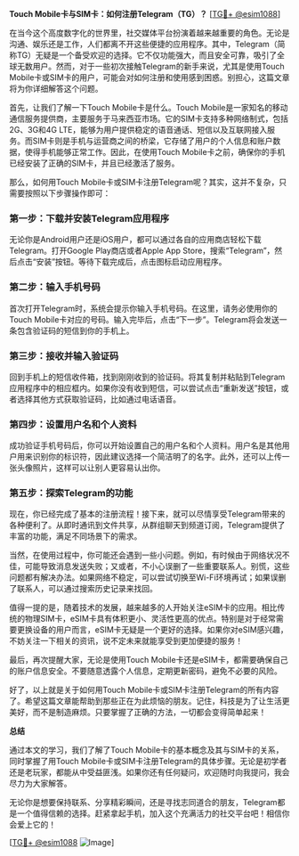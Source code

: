 **Touch Mobile卡与SIM卡：如何注册Telegram（TG）？** [[TG💪+ @esim1088](https://t.me/s/esim1088)]

在当今这个高度数字化的世界里，社交媒体平台扮演着越来越重要的角色。无论是沟通、娱乐还是工作，人们都离不开这些便捷的应用程序。其中，Telegram（简称TG）无疑是一个备受欢迎的选择。它不仅功能强大，而且安全可靠，吸引了全球无数用户。然而，对于一些初次接触Telegram的新手来说，尤其是使用Touch Mobile卡或SIM卡的用户，可能会对如何注册和使用感到困惑。别担心，这篇文章将为你详细解答这个问题。

首先，让我们了解一下Touch Mobile卡是什么。Touch Mobile是一家知名的移动通信服务提供商，主要服务于马来西亚市场。它的SIM卡支持多种网络制式，包括2G、3G和4G LTE，能够为用户提供稳定的语音通话、短信以及互联网接入服务。而SIM卡则是手机与运营商之间的桥梁，它存储了用户的个人信息和账户数据，使得手机能够正常工作。因此，在使用Touch Mobile卡之前，确保你的手机已经安装了正确的SIM卡，并且已经激活了服务。

那么，如何用Touch Mobile卡或SIM卡注册Telegram呢？其实，这并不复杂，只需要按照以下步骤操作即可：

### 第一步：下载并安装Telegram应用程序

无论你是Android用户还是iOS用户，都可以通过各自的应用商店轻松下载Telegram。打开Google Play商店或者Apple App Store，搜索“Telegram”，然后点击“安装”按钮。等待下载完成后，点击图标启动应用程序。

### 第二步：输入手机号码

首次打开Telegram时，系统会提示你输入手机号码。在这里，请务必使用你的Touch Mobile卡对应的号码。输入完毕后，点击“下一步”。Telegram将会发送一条包含验证码的短信到你的手机上。

### 第三步：接收并输入验证码

回到手机上的短信收件箱，找到刚刚收到的验证码。将其复制并粘贴到Telegram应用程序中的相应框内。如果你没有收到短信，可以尝试点击“重新发送”按钮，或者选择其他方式获取验证码，比如通过电话语音。

### 第四步：设置用户名和个人资料

成功验证手机号码后，你可以开始设置自己的用户名和个人资料。用户名是其他用户用来识别你的标识符，因此建议选择一个简洁明了的名字。此外，还可以上传一张头像照片，这样可以让别人更容易认出你。

### 第五步：探索Telegram的功能

现在，你已经完成了基本的注册流程！接下来，就可以尽情享受Telegram带来的各种便利了。从即时通讯到文件共享，从群组聊天到频道订阅，Telegram提供了丰富的功能，满足不同场景下的需求。

当然，在使用过程中，你可能还会遇到一些小问题。例如，有时候由于网络状况不佳，可能导致消息发送失败；又或者，不小心误删了一些重要联系人。别慌，这些问题都有解决办法。如果网络不稳定，可以尝试切换至Wi-Fi环境再试；如果误删了联系人，可以通过搜索历史记录来找回。

值得一提的是，随着技术的发展，越来越多的人开始关注eSIM卡的应用。相比传统的物理SIM卡，eSIM卡具有体积更小、灵活性更高的优点。特别是对于经常需要更换设备的用户而言，eSIM卡无疑是一个更好的选择。如果你对eSIM感兴趣，不妨关注一下相关的资讯，说不定未来就能享受到更加便捷的服务！

最后，再次提醒大家，无论是使用Touch Mobile卡还是eSIM卡，都需要确保自己的账户信息安全。不要随意透露个人信息，定期更新密码，避免不必要的风险。

好了，以上就是关于如何用Touch Mobile卡或SIM卡注册Telegram的所有内容了。希望这篇文章能帮助到那些正在为此烦恼的朋友。记住，科技是为了让生活更美好，而不是制造麻烦。只要掌握了正确的方法，一切都会变得简单起来！

**总结**

通过本文的学习，我们了解了Touch Mobile卡的基本概念及其与SIM卡的关系，同时掌握了用Touch Mobile卡或SIM卡注册Telegram的具体步骤。无论是初学者还是老玩家，都能从中受益匪浅。如果你还有任何疑问，欢迎随时向我提问，我会尽力为大家解答。

无论你是想要保持联系、分享精彩瞬间，还是寻找志同道合的朋友，Telegram都是一个值得信赖的选择。赶紧拿起手机，加入这个充满活力的社交平台吧！相信你会爱上它的！

[[TG💪+ @esim1088](https://t.me/s/esim1088) ![Image](https://i.postimg.cc/4NQfJmqS/Snipaste-2025-05-13-00-14-12.png)]